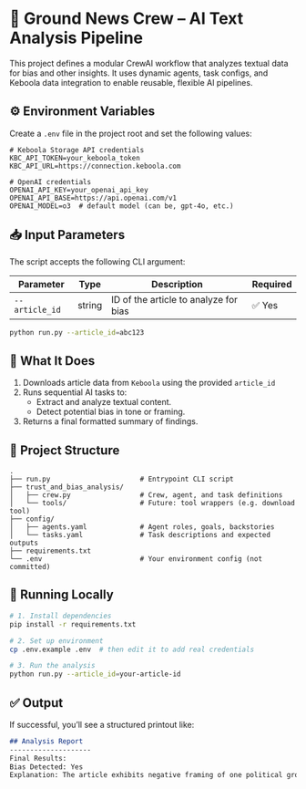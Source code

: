 # 🧠 Ground News Crew – AI Text Analysis Pipeline

This project defines a modular CrewAI workflow that analyzes textual data for bias and other insights. It uses dynamic agents, task configs, 
and Keboola data integration to enable reusable, flexible AI pipelines.

## ⚙️ Environment Variables

Create a `.env` file in the project root and set the following values:

```env
# Keboola Storage API credentials
KBC_API_TOKEN=your_keboola_token
KBC_API_URL=https://connection.keboola.com

# OpenAI credentials
OPENAI_API_KEY=your_openai_api_key
OPENAI_API_BASE=https://api.openai.com/v1
OPENAI_MODEL=o3  # default model (can be, gpt-4o, etc.)
```

## 📥 Input Parameters

The script accepts the following CLI argument:

| Parameter      | Type   | Description                           | Required |
| -------------- | ------ | ------------------------------------- | -------- |
| `--article_id` | string | ID of the article to analyze for bias | ✅ Yes    |

```bash
python run.py --article_id=abc123
```

## 🧪 What It Does

1. Downloads article data from `Keboola` using the provided `article_id`
2. Runs sequential AI tasks to:
   - Extract and analyze textual content.
   - Detect potential bias in tone or framing.
3. Returns a final formatted summary of findings.

## 🧰 Project Structure

```
.
├── run.py                      # Entrypoint CLI script
├── trust_and_bias_analysis/
│   ├── crew.py                 # Crew, agent, and task definitions
│   └── tools/                  # Future: tool wrappers (e.g. download tool)
├── config/
│   ├── agents.yaml             # Agent roles, goals, backstories
│   └── tasks.yaml              # Task descriptions and expected outputs
├── requirements.txt
└── .env                        # Your environment config (not committed)
```

## 🚀 Running Locally

```bash
# 1. Install dependencies
pip install -r requirements.txt

# 2. Set up environment
cp .env.example .env  # then edit it to add real credentials

# 3. Run the analysis
python run.py --article_id=your-article-id
```

## ✅ Output

If successful, you’ll see a structured printout like:

```markdown
## Analysis Report
--------------------
Final Results:
Bias Detected: Yes
Explanation: The article exhibits negative framing of one political group without evidence.
```